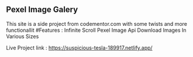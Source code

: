 ## Pexel Image Galery
This site is a side project from codementor.com with some twists and more functionallit
#Features :
Infinite Scroll
Pexel Image Api
Download Images In Various Sizes

Live Project link : https://suspicious-tesla-189917.netlify.app/
